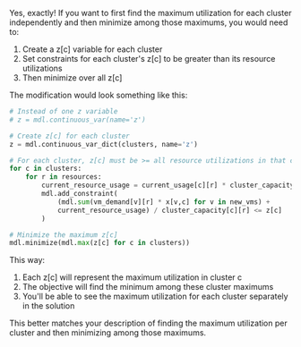 Yes, exactly! If you want to first find the maximum utilization for each cluster independently and then minimize among those maximums, you would need to:

1. Create a z[c] variable for each cluster
2. Set constraints for each cluster's z[c] to be greater than its resource utilizations
3. Then minimize over all z[c]

The modification would look something like this:
```python
# Instead of one z variable
# z = mdl.continuous_var(name='z')

# Create z[c] for each cluster
z = mdl.continuous_var_dict(clusters, name='z')

# For each cluster, z[c] must be >= all resource utilizations in that cluster
for c in clusters:
    for r in resources:
        current_resource_usage = current_usage[c][r] * cluster_capacity[c][r]
        mdl.add_constraint(
            (mdl.sum(vm_demand[v][r] * x[v,c] for v in new_vms) +
            current_resource_usage) / cluster_capacity[c][r] <= z[c]
        )

# Minimize the maximum z[c]
mdl.minimize(mdl.max(z[c] for c in clusters))
```

This way:
1. Each z[c] will represent the maximum utilization in cluster c
2. The objective will find the minimum among these cluster maximums
3. You'll be able to see the maximum utilization for each cluster separately in the solution

This better matches your description of finding the maximum utilization per cluster and then minimizing among those maximums.
